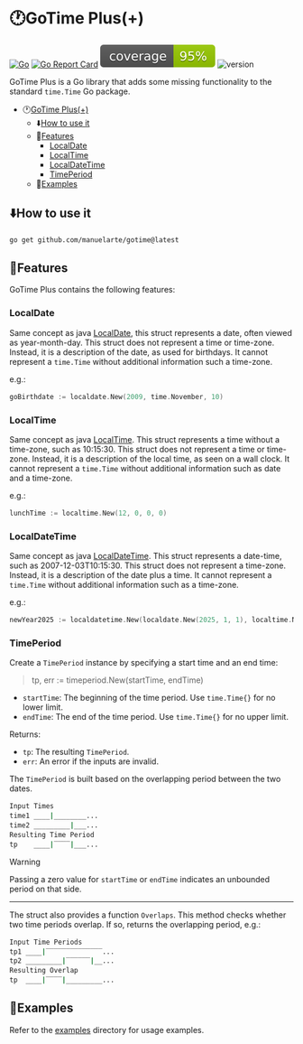 # 🕐GoTime Plus(+)

[![Go](https://github.com/manuelarte/gotimeplus/actions/workflows/go.yml/badge.svg)](https://github.com/manuelarte/gotimeplus/actions/workflows/go.yml)
[![Go Report Card](https://goreportcard.com/badge/github.com/manuelarte/gotimeplus)](https://goreportcard.com/report/github.com/manuelarte/gotimeplus)
![coverage](https://raw.githubusercontent.com/manuelarte/gotimeplus/badges/.badges/main/coverage.svg)
![version](https://img.shields.io/github/v/release/manuelarte/gotimeplus)

GoTime Plus is a Go library that adds some missing functionality to the standard `time.Time` Go package.

- 🕐[GoTime Plus(+)](#gotime-plus)
  - ⬇️[How to use it](#how-to-use-it)
  - 🚀[Features](#features)
    - [LocalDate](#localdate)
    - [LocalTime](#localtime)
    - [LocalDateTime](#localdatetime)
    - [TimePeriod](#timeperiod)
  - 📂[Examples](#examples)

## ⬇️How to use it

```bash
go get github.com/manuelarte/gotime@latest
```

## 🚀Features

GoTime Plus contains the following features:

### LocalDate

Same concept as java [LocalDate][javaLocalDate], this struct represents a date, often viewed as year-month-day.
This struct does not represent a time or time-zone. Instead, it is a description of the date, as used for birthdays.
It cannot represent a `time.Time` without additional information such a time-zone.

e.g.:

```go
goBirthdate := localdate.New(2009, time.November, 10)
```

### LocalTime

Same concept as java [LocalTime][javaLocalTime]. This struct represents a time without a time-zone, such as 10:15:30.
This struct does not represent a time or time-zone. Instead, it is a description of the local time, as seen on a wall clock.
It cannot represent a `time.Time` without additional information such as date and a time-zone.

e.g.:

```go
lunchTime := localtime.New(12, 0, 0, 0)
```

### LocalDateTime

Same concept as java [LocalDateTime][javaLocalDateTime]. This struct represents a date-time, such as 2007-12-03T10:15:30.
This struct does not represent a time-zone. Instead, it is a description of the date plus a time.
It cannot represent a `time.Time` without additional information such as a time-zone.

e.g.:

```go
newYear2025 := localdatetime.New(localdate.New(2025, 1, 1), localtime.New(0, 0, 0, 0))
```

### TimePeriod

Create a `TimePeriod` instance by specifying a start time and an end time:

> tp, err := timeperiod.New(startTime, endTime)

- `startTime`: The beginning of the time period. Use `time.Time{}` for no lower limit.
- `endTime`: The end of the time period. Use `time.Time{}` for no upper limit.

Returns:

- `tp`: The resulting `TimePeriod`.
- `err`: An error if the inputs are invalid.

The `TimePeriod` is built based on the overlapping period between the two dates.

```bash
Input Times
time1 ____|________...
time2 _________|___...
Resulting Time Period
tp    ____|‾‾‾‾|___...
```

> [!WARNING]  
> Passing a zero value for `startTime` or `endTime` indicates an unbounded period on that side.

---

The struct also provides a function `Overlaps`. This method checks whether two time periods overlap.
If so, returns the overlapping period, e.g.:

```bash
Input Time Periods
tp1 ____|‾‾‾‾‾‾‾‾‾‾‾‾‾‾...
tp2 _________|‾‾‾‾‾‾|__...
Resulting Overlap
tp  ____|‾‾‾‾|_________...
```

## 📂Examples

Refer to the [examples](./examples) directory for usage examples.

[javaLocalDate]: https://docs.oracle.com/javase/8/docs/api/java/time/LocalDate.html
[javaLocalTime]: https://docs.oracle.com/javase/8/docs/api/java/time/LocalTime.html
[javaLocalDateTime]: https://docs.oracle.com/javase/8/docs/api/java/time/LocalDateTime.html
